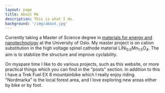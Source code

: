 ```yaml
---
layout: page
title: About Me
description: This is what I do.
background: '/img/about.jpg'
---
```


Currently taking a Master of Science degree in [materials for energy and nanotechnology](https://www.uio.no/studier/program/materialvitenskap-master/) at the University of Oslo. My master project is on cation substitution in the high voltage spinel cathode material LiNi<sub>0.5</sub>Mn<sub>1.5</sub>O<sub>4</sub>. The aim is to stabilize the structure and improve cyclability.

On myspare time I like to do various projects, such as this website, or more practical things which you can find in the "posts" section. In addition to this I have a Trek Fuel EX 8 mountainbike which I really enjoy riding. "Nordmarka" is the local forest area, and I love exploring new areas either by bike or by foot.


<object data="/img/Raniseth_CV.pdf" width="100%" height="650%" type='application/pdf'/></object>